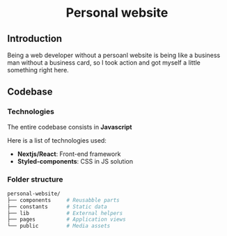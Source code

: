 <div align="center">

# Personal website

</div>

## Introduction

Being a web developer without a persoanl website is being like a business man without a business card, so I took action and got myself a little something right here.

## Codebase

### Technologies

The entire codebase consists in **Javascript**

Here is a list of technologies used:

- **Nextjs/React**: Front-end framework
- **Styled-components**: CSS in JS solution

### Folder structure

```sh
personal-website/
├── components     # Reusabble parts
├── constants      # Static data
├── lib            # External helpers
├── pages          # Application views
└── public         # Media assets
```
